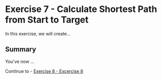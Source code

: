 # Exercise 7 - Calculate Shortest Path from Start to Target

In this exercise, we will create...

## Summary

You've now ...

Continue to - [Exercise 8 - Excercise 8 ](../ex7/README.md)
